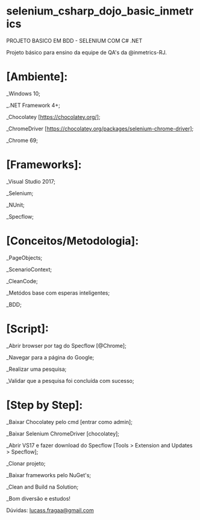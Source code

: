# selenium_csharp_dojo_basic_inmetrics
PROJETO BASICO EM BDD - SELENIUM COM C# .NET

Projeto básico para ensino da equipe de QA's da @inmetrics-RJ.

# [Ambiente]:
_Windows 10;

_.NET Framework 4+;

_Chocolatey [https://chocolatey.org/];

_ChromeDriver [https://chocolatey.org/packages/selenium-chrome-driver];

_Chrome 69;

# [Frameworks]:
_Visual Studio 2017;

_Selenium;

_NUnit;

_Specflow;

# [Conceitos/Metodologia]:
_PageObjects;

_ScenarioContext;

_CleanCode;

_Metódos base com esperas inteligentes;

_BDD;

# [Script]:
_Abrir browser por tag do Specflow [@Chrome];

_Navegar para a página do Google;

_Realizar uma pesquisa;

_Validar que a pesquisa foi concluída com sucesso;

# [Step by Step]:
_Baixar Chocolatey pelo cmd [entrar como admin];

_Baixar Selenium ChromeDriver [chocolatey];

_Abrir VS17 e fazer download do Specflow [Tools > Extension and Updates > Specflow];

_Clonar projeto;

_Baixar frameworks pelo NuGet's;

_Clean and Build na Solution;

_Bom diversão e estudos!


Dúvidas: lucass.fragaa@gmail.com
